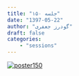 ```yaml
---
title: "جلسه ۱۵۰"
date: "1397-05-22"
author: "گودرز جعفری"
draft: false
categories:
    - "sessions"
---
```

[![poster150](../../img/posters/poster150.jpg)](../../img/poster150.jpg)
